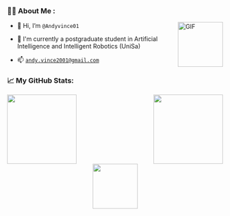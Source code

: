 ### :man_technologist: About Me :

<img align="right" alt="GIF" src="https://github.com/Gapur/Gapur/blob/main/assets/coding.gif?raw=true" height = 105 width = 105/>

- 👋 Hi, I’m `@Andyvince01`

- 🌱 I'm currently a postgraduate student in Artificial Intelligence and Intelligent Robotics (UniSa)

- 📫 <a href= "mailto:andy.vince2001@gmail.com">`andy.vince2001@gmail.com`</a>

### 📈 My GitHub Stats:

<div>

  <img height="162em" src="https://github-readme-stats.vercel.app/api?username=Andyvince01&show_icons=true&hide_border=false&count_private=true&include_all_commits=true" />
  
  <img align = "right" height="162em" src="https://github-readme-stats.vercel.app/api/top-langs/?username=Andyvince01&exclude_repo=KNN-Image-Classification&show_icons=true&hide_border=false&layout=compact&langs_count=8"/>

</div>

<div align="center">
  <img  src="https://www.1law.com/wp-content/uploads/2016/08/docubot.gif" height = 105 />
</div>
